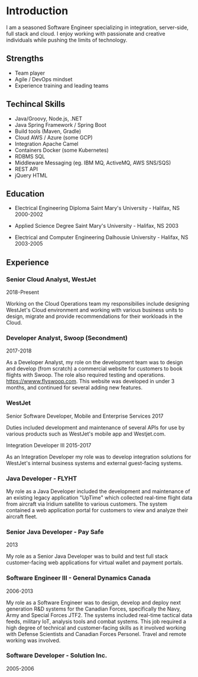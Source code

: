 # Introduction

I am a seasoned Software Engineer specializing in integration, server-side, full stack and cloud. I enjoy working with passionate and creative individuals while pushing the limits of technology.

## Strengths

- Team player
- Agile / DevOps mindset
- Experience training and leading teams

## Techincal Skills

- Java/Groovy, Node.js, .NET
- Java Spring Framework / Spring Boot
- Build tools (Maven, Gradle)
- Cloud AWS / Azure (some GCP)
- Integration Apache Camel
- Containers Docker (some Kubernetes)
- RDBMS SQL
- Middleware Messaging (eg. IBM MQ, ActiveMQ, AWS SNS/SQS)
- REST API
- jQuery HTML

## Education

- Electrical Engineering Diploma
Saint Mary's University - Halifax, NS
2000-2002

- Applied Science Degree
Saint Mary's University - Halifax, NS
2003

- Electrical and Computer Engineering
Dalhousie University - Halifax, NS
2003-2005

## Experience

### Senior Cloud Analyst, WestJet
2018-Present

Working on the Cloud Operations team my responsibilies include designing WestJet's Cloud environment and working with various business units to design, migrate and provide recommendations for their workloads in the Cloud.

### Developer Analyst, Swoop (Secondment)
2017-2018

As a Developer Analyst, my role on the development team was to design and develop (from scratch) a commercial website for customers to book flights with Swoop. The role also required testing and operations. https://wwww.flyswoop.com. This website was developed in under 3 months, and continued for several adding new features.

### WestJet

Senior Software Developer, Mobile and Enterprise Services
2017

Duties included development and maintenance of several APIs for use by various products such as WestJet's mobile app and Westjet.com.

Integration Developer III
2015-2017

As an Integration Developer my role was to develop integration solutions for WestJet's internal business systems and external guest-facing systems.

### Java Developer - FLYHT

My role as a Java Developer included the development and maintenance of an existing legacy application "UpTime" which collected real-time flight data from aircraft via Iridium satellite to various customers. The system contained a web application portal for customers to view and analyze their aircraft fleet.

### Senior Java Developer - Pay Safe
2013

My role as a Senior Java Developer was to build and test full stack customer-facing web applications for virtual wallet and payment portals. 

### Software Engineer III - General Dynamics Canada
2006-2013

My role as a Software Engineer was to design, develop and deploy next generation R&D systems for the Canadian Forces, specifically the Navy, Army and Special Forces JTF2. The systems included real-time tactical data feeds, military IoT, analysis tools and combat systems. This job required a high degree of technical and customer-facing skills as it involved working with Defense Scientists and Canadian Forces Personel. Travel and remote working was involved.

### Software Developer - Solution Inc.
2005-2006
